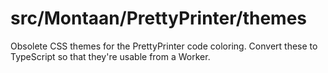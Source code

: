 # src/Montaan/PrettyPrinter/themes

Obsolete CSS themes for the PrettyPrinter code coloring. Convert these to TypeScript so that they're usable from a Worker.
